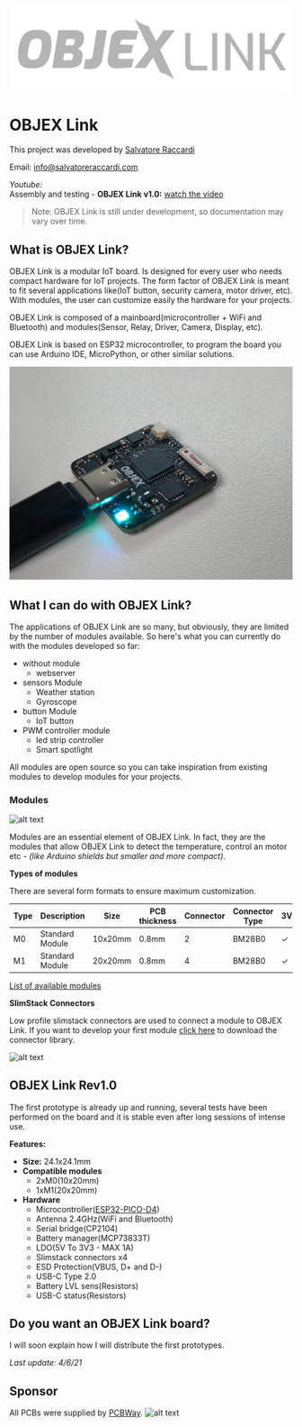 ![alt text](https://github.com/salvatoreraccardi/OBJEX_LINK/blob/main/dir/OBJEX-LINK_logov2.png)
# OBJEX Link 

This project was developed by [Salvatore Raccardi](https://www.instagram.com/salvatore.raccardi/)

Email: info@salvatoreraccardi.com  

*Youtube:* <br />
Assembly and testing - **OBJEX Link v1.0:** [watch the video](https://www.youtube.com/watch?v=_4CofqktS38)

> Note: OBJEX Link is still under development, so documentation may vary over time.

## What is OBJEX Link?
OBJEX Link is a modular IoT board. Is designed for every user who needs compact hardware for IoT projects. The form factor of OBJEX Link is meant to fit several applications like(IoT button, security camera, motor driver, etc). With modules, the user can customize easily the hardware for your projects. 

OBJEX Link is composed of a mainboard(microcontroller + WiFi and Bluetooth) and modules(Sensor, Relay, Driver, Camera, Display, etc).

OBJEX Link is based on ESP32 microcontroller, to program the board you can use Arduino IDE, MicroPython, or other similar solutions.

![alt text](https://github.com/salvatoreraccardi/OBJEX_LINK/blob/main/dir/1.jpg)

## What I can do with OBJEX Link?
The applications of OBJEX Link are so many, but obviously, they are limited by the number of modules available. So here's what you can currently do with the modules developed so far:

+ without module 
  + webserver
+ sensors Module
  + Weather station
  + Gyroscope
+ button Module
  + IoT button
+ PWM controller module
  + led strip controller 
  + Smart spotlight

All modules are open source so you can take inspiration from existing modules to develop modules for your projects.

### Modules
![alt text](https://github.com/salvatoreraccardi/OBJEX_LINK/blob/main/dir/2.jpg)

Modules are an essential element of OBJEX Link. In fact, they are the modules that allow OBJEX Link to detect the temperature, control an motor etc - *(like Arduino shields but smaller and more compact)*.

**Types of modules**

There are several form formats to ensure maximum customization.

| Type | Description     | Size    | PCB thickness | Connector | Connector Type | 3V3 | 5V | A |
|------|-----------------|---------|---------------|-----------|----------------|-----|----|---|
| M0   | Standard Module | 10x20mm | 0.8mm         | 2         |  BM28B0              |  ✓   |  ✓  | 5 |
| M1   | Standard Module | 20x20mm | 0.8mm         | 4         |  BM28B0              |  ✓   |  ✓  | 5 |

[List of available modules](https://github.com/salvatoreraccardi/OBJEX_LINK/tree/main/modules#list-of-available-modules)

**SlimStack Connectors**

Low profile slimstack connectors are used to connect a module to OBJEX Link. If you want to develop your first module [click here](https://github.com/salvatoreraccardi/OBJEX_LINK/tree/main/library) to download the connector library.

![alt text](https://github.com/salvatoreraccardi/OBJEX_LINK/blob/main/dir/3.jpg)

## OBJEX Link Rev1.0
The first prototype is already up and running, several tests have been performed on the board and it is stable even after long sessions of intense use.

**Features:**
- **Size:** 24.1x24.1mm
- **Compatible modules** 
  * 2xM0(10x20mm)
  * 1xM1(20x20mm)
- **Hardware**
  * Microcontroller([ESP32-PICO-D4](https://github.com/salvatoreraccardi/OBJEX_LINK/blob/main/Docs/esp32-pico-d4_datasheet.pdf))
  * Antenna 2.4GHz(WiFi and Bluetooth)
  * Serial bridge(CP2104)
  * Battery manager(MCP73833T)
  * LDO(5V To 3V3 - MAX 1A)
  * Slimstack connectors x4
  * ESD Protection(VBUS, D+ and D-)
  * USB-C Type 2.0
  * Battery LVL sens(Resistors)
  * USB-C status(Resistors)

## Do you want an OBJEX Link board?

I will soon explain how I will distribute the first prototypes.

*Last update: 4/6/21*

## Sponsor

All PCBs were supplied by [PCBWay](https://www.pcbway.com/).
![alt text](https://github.com/salvatoreraccardi/OBJEX_LINK/blob/main/dir/pcbway.png)
